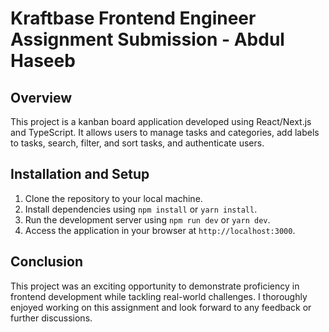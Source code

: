 # Kraftbase Frontend Engineer Assignment Submission - Abdul Haseeb

## Overview

This project is a kanban board application developed using React/Next.js and TypeScript. It allows users to manage tasks and categories, add labels to tasks, search, filter, and sort tasks, and authenticate users.

## Installation and Setup

1. Clone the repository to your local machine.
2. Install dependencies using `npm install` or `yarn install`.
3. Run the development server using `npm run dev` or `yarn dev`.
4. Access the application in your browser at `http://localhost:3000`.

## Conclusion

This project was an exciting opportunity to demonstrate proficiency in frontend development while tackling real-world challenges. I thoroughly enjoyed working on this assignment and look forward to any feedback or further discussions.
